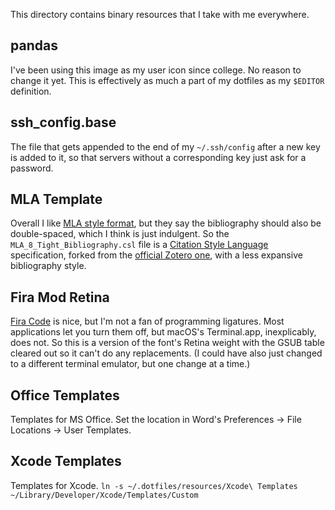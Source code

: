 This directory contains binary resources that I take with me everywhere.

## pandas
I've been using this image as my user icon since college. No reason to change
it yet. This is effectively as much a part of my dotfiles as my `$EDITOR`
definition. 

## ssh_config.base
The file that gets appended to the end of my `~/.ssh/config` after a new key is
added to it, so that servers without a corresponding key just ask for a password.

## MLA Template
Overall I like [MLA style format](https://style.mla.org/mla-format/), but they say 
the bibliography should also be double-spaced, which I think is just indulgent. So 
the `MLA_8_Tight_Bibliography.csl` file is a [Citation Style Language](https://citationstyles.org/) 
specification, forked from the [official Zotero one](http://www.zotero.org/styles/modern-language-association), with a less expansive bibliography style.

## Fira Mod Retina
[Fira Code](https://github.com/tonsky/FiraCode) is nice, but I'm not a fan of programming
ligatures. Most applications let you turn them off, but macOS's Terminal.app, inexplicably,
does not. So this is a version of the font's Retina weight with the GSUB table cleared
out so it can't do any replacements. (I could have also just changed to a different
terminal emulator, but one change at a time.)

## Office Templates
Templates for MS Office. Set the location in Word's Preferences -> File Locations -> User Templates.

## Xcode Templates
Templates for Xcode. `ln -s ~/.dotfiles/resources/Xcode\ Templates ~/Library/Developer/Xcode/Templates/Custom`
